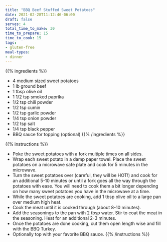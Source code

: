 ```yaml
---
title: "BBQ Beef Stuffed Sweet Potatoes"
date: 2021-02-28T11:12:46-06:00
draft: false
serves: 4
total_time_to_make: 30
time_to_prepare: 15
time_to_cook: 15
tags:
- gluten-free
meal-types:
- dinner
---
```


{{% ingredients %}}
- 4 medium sized sweet potatoes
- 1 lb ground beef
- 1 tbsp olive oil
- 1 1/2 tsp smoked paprika
- 1/2 tsp chili powder
- 1/2 tsp cumin
- 1/2 tsp garlic powder
- 1/4 tsp onion powder
- 1/2 tsp salt
- 1/4 tsp black pepper
- BBQ sauce for topping (optional)
{{% /ingredients %}}

{{% instructions %}}
- Poke the sweet potatoes with a fork multiple times on all sides.
- Wrap each sweet potato in a damp paper towel.  Place the sweet potatoes on a microwave safe plate and cook for 5 minutes in the microwave.
- Turn the sweet potatoes over (careful, they will be HOT!) and cook for an additional 5-10 minutes or until a fork goes all the way through the potatoes with ease.  You will need to cook them a bit longer depending on how many sweet potatoes you have in the microwave at a time.
- While the sweet potatoes are cooking, add 1 tbsp olive oil to a large pan over medium high heat.
- Cook the meat until it is cooked through (about 8-10 minutes).
- Add the seasonings to the pan with 2 tbsp water.  Stir to coat the meat in the seasoning.  Heat for an additional 2-3 minutes.
- Once the potatoes are done cooking, cut them open length wise and fill with the BBQ Turkey.
- Optionally top with your favorite BBQ sauce.
{{% /instructions %}}
